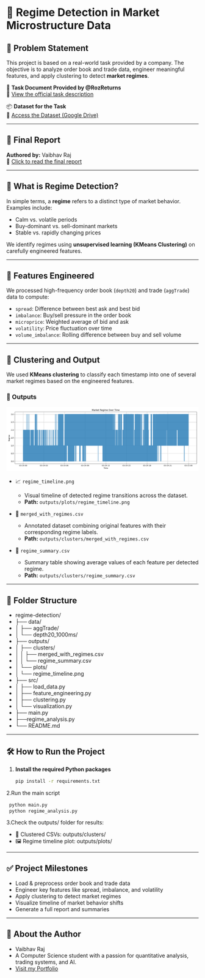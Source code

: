 # 🧠 Regime Detection in Market Microstructure Data
## 📝 Problem Statement

This project is based on a real-world task provided by a company. The objective is to analyze order book and trade data, engineer meaningful features, and apply clustering to detect **market regimes**.

📄 **Task Document Provided by @RozReturns**  
🔗 [View the official task description](https://docs.google.com/document/d/1SXLmYQtJEIFHq3ULb2Qejl5in0U9ZwQBFQdXD6RqpX8/edit?tab=t.0)

📦 **Dataset for the Task**  
🔗 [Access the Dataset (Google Drive)](https://drive.google.com/drive/folders/1gFLwPLTE0nUN-MHoOn5u_1yrlbpI3Fst?usp=sharing)

---

## 📄 Final Report  
**Authored by:** Vaibhav Raj  
📘 [Click to read the final report](https://docs.google.com/document/d/1qLmr22UbpWiM6WHchLKa2RddSxvw8RUZu5mbb1eTDKk/edit?usp=sharing)


---

## 🧠 What is Regime Detection?

In simple terms, a **regime** refers to a distinct type of market behavior.  
Examples include:
- Calm vs. volatile periods
- Buy-dominant vs. sell-dominant markets
- Stable vs. rapidly changing prices

We identify regimes using **unsupervised learning (KMeans Clustering)** on carefully engineered features.

---

## 🔧 Features Engineered

We processed high-frequency order book (`depth20`) and trade (`aggTrade`) data to compute:

- `spread`: Difference between best ask and best bid
- `imbalance`: Buy/sell pressure in the order book
- `microprice`: Weighted average of bid and ask
- `volatility`: Price fluctuation over time
- `volume_imbalance`: Rolling difference between buy and sell volume

---

## 🤖 Clustering and Output

We used **KMeans clustering** to classify each timestamp into one of several market regimes based on the engineered features.

### 📂 Outputs

 ![Regime Timeline](outputs/plots/regime_timeline.png)
- 📈 `regime_timeline.png`  
  - Visual timeline of detected regime transitions across the dataset.  
  - **Path:** `outputs/plots/regime_timeline.png`
    
- 📄 `merged_with_regimes.csv`  
  - Annotated dataset combining original features with their corresponding regime labels.  
  - **Path:** `outputs/clusters/merged_with_regimes.csv`

- 📄 `regime_summary.csv`  
  - Summary table showing average values of each feature per detected regime.  
  - **Path:** `outputs/clusters/regime_summary.csv`



---

## 📁 Folder Structure

- regime-detection/
- ├── data/
- │   ├── aggTrade/
- │   └── depth20_1000ms/
- ├── outputs/
- │   ├── clusters/
- │   │   ├── merged_with_regimes.csv
- │   │   └── regime_summary.csv
- │   └── plots/
- │       └── regime_timeline.png
- ├── src/
- │   ├── load_data.py
- │   ├── feature_engineering.py
- │   ├── clustering.py
- │   └── visualization.py
- ├── main.py
- ├──regime_analysis.py
- └── README.md

  
---

## 🛠️ How to Run the Project

1. **Install the required Python packages**
   ```bash
   pip install -r requirements.txt

2.Run the main script
     
     python main.py
     python regime_analysis.py


3.Check the outputs/ folder for results:

- 📁 Clustered CSVs: outputs/clusters/
- 🖼️ Regime timeline plot: outputs/plots/

---

## ✅ Project Milestones
-  Load & preprocess order book and trade data
-  Engineer key features like spread, imbalance, and volatility
-  Apply clustering to detect market regimes
-  Visualize timeline of market behavior shifts
-  Generate a full report and summaries

---

## 🙋 About the Author
- Vaibhav Raj
- A Computer Science student with a passion for quantitative analysis, trading systems, and AI.
- [Visit my Portfolio](https://vaibhavrajportfolio.vercel.app)
